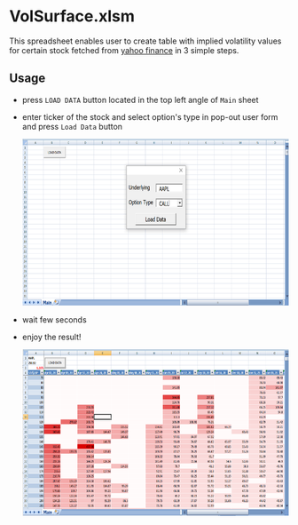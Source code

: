 # VolSurface.xlsm
This spreadsheet enables user to create table with implied volatility values for certain stock fetched from [yahoo finance](https://finance.yahoo.com/) in 3 simple steps.

## Usage

- press `LOAD DATA` button located in the top left angle of `Main` sheet

- enter ticker of the stock and select option's type in pop-out user form and press `Load Data` button

  <img src="images/userform.PNG" width="600" height="300">
  
- wait few seconds

- enjoy the result! 

  <img src="images/result.PNG" width="600" height="300">




